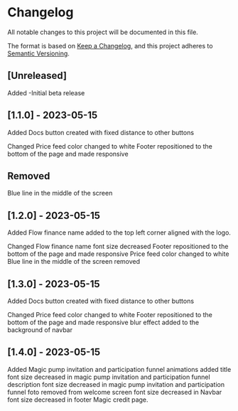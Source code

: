 # Changelog

All notable changes to this project will be documented in this file.

The format is based on [Keep a Changelog](https://keepachangelog.com/en/1.0.0/),
and this project adheres to [Semantic Versioning](https://semver.org/spec/v2.0.0.html).

## [Unreleased]

 Added
  -Initial beta release

## [1.1.0] - 2023-05-15

  Added
  Docs button created with fixed distance to other buttons

  Changed
  Price feed color changed to white
  Footer repositioned to the bottom of the page and made responsive

## Removed
  
 Blue line in the middle of the screen

## [1.2.0] - 2023-05-15

  Added
  Flow finance name added to the top left corner aligned with the logo.

  Changed
  Flow finance name font size decreased
  Footer repositioned to the bottom of the page and made responsive
  Price feed color changed to white
  Blue line in the middle of the screen removed

## [1.3.0] - 2023-05-15

  Added
  Docs button created with fixed distance to other buttons

  Changed
  Price feed color changed to white
  Footer repositioned to the bottom of the page and made responsive
  blur effect added to the background of navbar

## [1.4.0] - 2023-05-15

  Added
  Magic pump invitation and participation funnel animations added
  title font size decreased in magic pump invitation and participation funnel
  description font size decreased in magic pump invitation and participation funnel
  foto removed from welcome screen
  font size decreased in Navbar
  font size decreased in footer
  Magic credit page.
